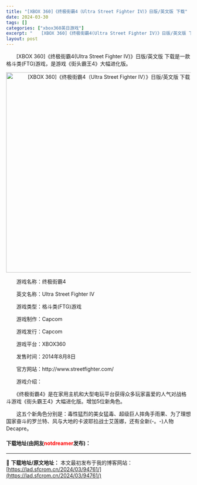 ```yaml
---
title: "[XBOX 360]《终极街霸4（Ultra Street Fighter IV）》日版/英文版 下载"
date: 2024-03-30
tags: []
categories: ["xbox360英日游戏"]
excerpt: "　　[XBOX 360]《终极街霸4(Ultra Street Fighter IV)》日版/英文版 下载是一款格斗类(FTG)游戏，是游戏《街头霸王4》大幅进化版。 　　游戏名称：终极街霸4 　　英文名称：Ultra Street Fighter IV 　　游戏类型：格斗类(FTG)游戏 　　游戏&hellip;"
layout: post
---
```


 <p>　　[XBOX 360]《终极街霸4(Ultra Street Fighter IV)》日版/英文版 下载是一款格斗类(FTG)游戏，是游戏《街头霸王4》大幅进化版。</p> <p align="center"><img align="" border="0" src="https://lad.sfcrom.cn/wp-content/uploads/2024/03/20240330_6607d691db98e.webp" width="545" alt="[XBOX 360]《终极街霸4（Ultra Street Fighter IV）》日版/英文版 下载" /></p> <p>　　游戏名称：终极街霸4</p> <p>　　英文名称：Ultra Street Fighter IV</p> <p>　　游戏类型：格斗类(FTG)游戏</p> <p>　　游戏制作：Capcom</p> <p>　　游戏发行：Capcom</p> <p>　　游戏平台：XBOX360</p> <p>　　发售时间：2014年8月8日</p> <p>　　官方网站：http://www.streetfighter.com/</p> <p>　　游戏介绍：</p> <p>　　《终极街霸4》是在家用主机和大型电玩平台获得众多玩家喜爱的人气对战格斗游戏《街头霸王4》大幅进化版。增加5位新角色。</p> <p>　　这五个新角色分别是：毒性猛烈的美女猛毒、超级巨人摔角手雨果、为了理想国家奋斗的罗兰特、风与大地的卡波耶拉战士艾莲娜，还有全新(-。-)人物Decapre。</p> <p><h4>下载地址(由网友<font color="red">notdreamer</font>发布)：</h4></p> 

---
📖 **下载地址/原文地址：** 本文最初发布于我的博客网站：[https://lad.sfcrom.cn/2024/03/94761/](https://lad.sfcrom.cn/2024/03/94761/)

